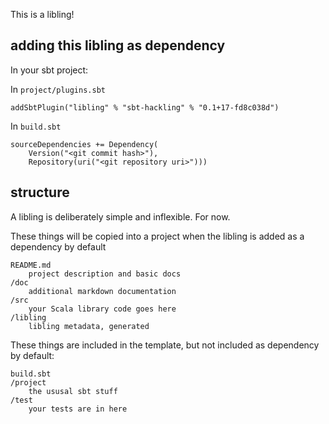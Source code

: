 This is a libling!

## adding this libling as dependency

In your sbt project:

In `project/plugins.sbt`

    addSbtPlugin("libling" % "sbt-hackling" % "0.1+17-fd8c038d")

In `build.sbt`

    sourceDependencies += Dependency(
        Version("<git commit hash>"), 
        Repository(uri("<git repository uri>")))

## structure

A libling is deliberately simple and inflexible. For now.

These things will be copied into a project when the libling is added as a dependency by default

    README.md
        project description and basic docs
    /doc
        additional markdown documentation
    /src
        your Scala library code goes here
    /libling
        libling metadata, generated

These things are included in the template, but not included as dependency by default:

    build.sbt
    /project
        the ususal sbt stuff
    /test
        your tests are in here

